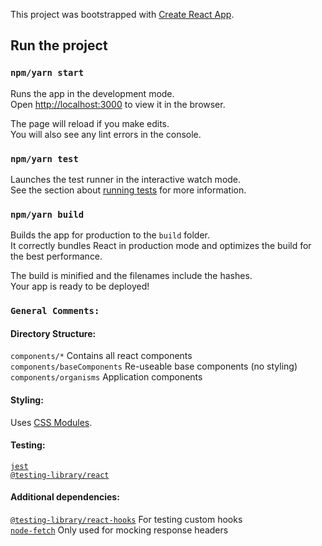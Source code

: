 This project was bootstrapped with [Create React App](https://github.com/facebook/create-react-app).

## Run the project

### `npm/yarn start`

Runs the app in the development mode.<br />
Open [http://localhost:3000](http://localhost:3000) to view it in the browser.

The page will reload if you make edits.<br />
You will also see any lint errors in the console.

### `npm/yarn test`

Launches the test runner in the interactive watch mode.<br />
See the section about [running tests](https://facebook.github.io/create-react-app/docs/running-tests) for more information.

### `npm/yarn build`

Builds the app for production to the `build` folder.<br />
It correctly bundles React in production mode and optimizes the build for the best performance.

The build is minified and the filenames include the hashes.<br />
Your app is ready to be deployed!

### `General Comments:`

#### Directory Structure:
`components/*` Contains all react components  
`components/baseComponents` Re-useable base components (no styling)  
`components/organisms` Application components   

#### Styling:
Uses [CSS Modules](https://github.com/css-modules/css-modules).

#### Testing:
[`jest`](https://github.com/facebook/jest)  
[`@testing-library/react`](https://testing-library.com/docs/react-testing-library/intro)

#### Additional dependencies:
[`@testing-library/react-hooks`](https://github.com/testing-library/react-hooks-testing-library) For testing custom hooks  
[`node-fetch`](https://github.com/node-fetch/node-fetch) Only used for mocking response headers
